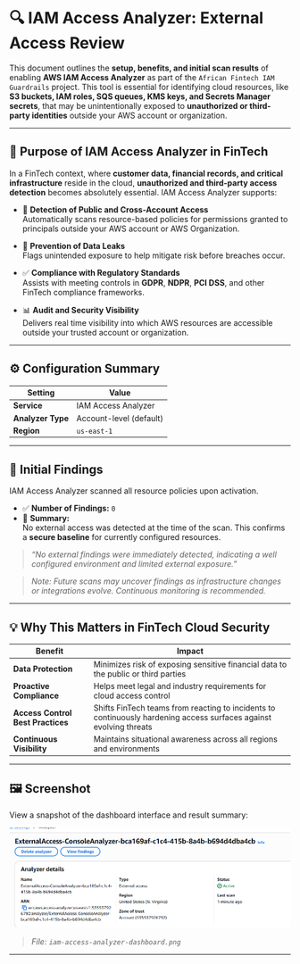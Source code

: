 # 🔍 IAM Access Analyzer: External Access Review

This document outlines the **setup, benefits, and initial scan results** of enabling **AWS IAM Access Analyzer** as part of the `African Fintech IAM Guardrails` project. This tool is essential for identifying cloud resources, like **S3 buckets, IAM roles, SQS queues, KMS keys, and Secrets Manager secrets**, that may be  unintentionally exposed to **unauthorized or third-party identities** outside your AWS account or organization.

---

## 🎯 Purpose of IAM Access Analyzer in FinTech

In a FinTech context, where **customer data, financial records, and critical infrastructure** reside in the cloud, **unauthorized and third-party access detection** becomes absolutely essential. IAM Access Analyzer supports:

- 🔐 **Detection of Public and Cross-Account Access**  
  Automatically scans resource-based policies for permissions granted to principals outside your AWS account or AWS Organization.

- 🚫 **Prevention of Data Leaks**  
  Flags unintended exposure to help mitigate risk before breaches occur.

- ✅ **Compliance with Regulatory Standards**  
  Assists with meeting controls in **GDPR**, **NDPR**, **PCI DSS**, and other FinTech compliance frameworks.

- 📊 **Audit and Security Visibility**  
  Delivers real time visibility into which AWS resources are accessible outside your trusted account or organization.
---

## ⚙️ Configuration Summary

| Setting          | Value            |
|------------------|------------------|
| **Service**       | IAM Access Analyzer |
| **Analyzer Type** | Account-level (default) |
| **Region**        | `us-east-1` |

---

## 🧪 Initial Findings

IAM Access Analyzer scanned all resource policies upon activation.

- ✅ **Number of Findings:** `0`
- 📌 **Summary:**  
  No external access was detected at the time of the scan. This confirms a **secure baseline** for currently configured resources.

> _“No external findings were immediately detected, indicating a well configured environment and limited external exposure.”_

> _Note: Future scans may uncover findings as infrastructure changes or integrations evolve. Continuous monitoring is recommended._

---

## 💡 Why This Matters in FinTech Cloud Security

| Benefit                           | Impact                                                                 |
|----------------------------------|------------------------------------------------------------------------|
| **Data Protection**              | Minimizes risk of exposing sensitive financial data to the public or third parties |
| **Proactive Compliance**         | Helps meet legal and industry requirements for cloud access control    |
| **Access Control Best Practices**| Shifts FinTech teams from reacting to incidents to continuously hardening access surfaces against evolving threats |
| **Continuous Visibility**        | Maintains situational awareness across all regions and environments    |

---

## 🖼️ Screenshot

View a snapshot of the dashboard interface and result summary:

![IAM Access Analyzer Dashboard](./screenshots/iam-access-analyzer-dashboard.png)

> _File: `iam-access-analyzer-dashboard.png`_

---


